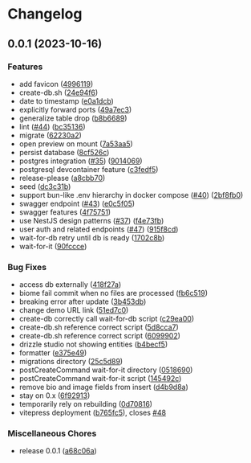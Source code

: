 # Changelog

## 0.0.1 (2023-10-16)


### Features

* add favicon ([4996119](https://github.com/agnyz/elysia-realworld-example-app/commit/49961196d1d034eb16ab3ae75371eb4587281636))
* create-db.sh ([24e94f6](https://github.com/agnyz/elysia-realworld-example-app/commit/24e94f6a4221f6acf96208dc1cce401425e738fe))
* date to timestamp ([e0a1dcb](https://github.com/agnyz/elysia-realworld-example-app/commit/e0a1dcb1fc70b5f75323f002be8aced2c7c702a8))
* explicitly forward ports ([49a7ec3](https://github.com/agnyz/elysia-realworld-example-app/commit/49a7ec366f69fa036b864256114ac82ab9fd45b9))
* generalize table drop ([b8b6689](https://github.com/agnyz/elysia-realworld-example-app/commit/b8b668939cc684f70a70a11c1ed78ce6283da7fa))
* lint ([#44](https://github.com/agnyz/elysia-realworld-example-app/issues/44)) ([bc35136](https://github.com/agnyz/elysia-realworld-example-app/commit/bc351361d1899d18fb5cafce4bf2a5258de876d1))
* migrate ([62230a2](https://github.com/agnyz/elysia-realworld-example-app/commit/62230a264fb5b9aaf6d6318ea2c2da857ded07e6))
* open preview on mount ([7a53aa5](https://github.com/agnyz/elysia-realworld-example-app/commit/7a53aa5b2f06c94a070eea257fefdb90001c3924))
* persist database ([8cf526c](https://github.com/agnyz/elysia-realworld-example-app/commit/8cf526c43dd8b92ac791aacc3b81f3e8160129a6))
* postgres integration ([#35](https://github.com/agnyz/elysia-realworld-example-app/issues/35)) ([9014069](https://github.com/agnyz/elysia-realworld-example-app/commit/90140694a709265205cc2303001c5c15a70ca6e2))
* postgresql devcontainer feature ([c3fedf5](https://github.com/agnyz/elysia-realworld-example-app/commit/c3fedf56c270c7c4c9184aa5d6a963f7506f5886))
* release-please ([a8cbb70](https://github.com/agnyz/elysia-realworld-example-app/commit/a8cbb703a8b0505809d2536ab0d32eb285e67a36))
* seed ([dc3c31b](https://github.com/agnyz/elysia-realworld-example-app/commit/dc3c31bd2bfb3d3068ae3c2a9d326b271cd31de9))
* support bun-like .env hierarchy in docker compose ([#40](https://github.com/agnyz/elysia-realworld-example-app/issues/40)) ([2bf8fb0](https://github.com/agnyz/elysia-realworld-example-app/commit/2bf8fb037e5dbbb58699eaa82e4c167a7f01183c))
* swagger endpoint ([#43](https://github.com/agnyz/elysia-realworld-example-app/issues/43)) ([e0c5f05](https://github.com/agnyz/elysia-realworld-example-app/commit/e0c5f05001e8ca167e64becbdab7a653ac3f5544))
* swagger features ([4f75751](https://github.com/agnyz/elysia-realworld-example-app/commit/4f7575128d3652cf1efe65f0cb376c2ac56420b4))
* use NestJS design patterns ([#37](https://github.com/agnyz/elysia-realworld-example-app/issues/37)) ([f4e73fb](https://github.com/agnyz/elysia-realworld-example-app/commit/f4e73fb36247db80142fdcb27a5d7e50af83e3e4))
* user auth and related endpoints ([#47](https://github.com/agnyz/elysia-realworld-example-app/issues/47)) ([915f8cd](https://github.com/agnyz/elysia-realworld-example-app/commit/915f8cd8f5ed11383c8271e177257fa2f7fc6791))
* wait-for-db retry until db is ready ([1702c8b](https://github.com/agnyz/elysia-realworld-example-app/commit/1702c8b9ab84f2ed598a943f6cd9ccc256d19e51))
* wait-for-it ([90fccce](https://github.com/agnyz/elysia-realworld-example-app/commit/90fccce94b26ada6e152e7fe717686822a850fbe))


### Bug Fixes

* access db externally ([418f27a](https://github.com/agnyz/elysia-realworld-example-app/commit/418f27a354d35abd2aa35723bb6a20b6744e1cca))
* biome fail commit when no files are processed ([fb6c519](https://github.com/agnyz/elysia-realworld-example-app/commit/fb6c519e1b99dd3789570f956c4ed8dd1f2c5897))
* breaking error after update ([3b453db](https://github.com/agnyz/elysia-realworld-example-app/commit/3b453dbf26dc1a72108de00d1731e195754f7be5))
* change demo URL link ([51ed7c0](https://github.com/agnyz/elysia-realworld-example-app/commit/51ed7c0456397c452a3a4ff67d7e343c8da419eb))
* create-db correctly call wait-for-db script ([c29ea00](https://github.com/agnyz/elysia-realworld-example-app/commit/c29ea00a540410a2e3cc2278b8c36a9fcdce47b5))
* create-db.sh reference correct script ([5d8cca7](https://github.com/agnyz/elysia-realworld-example-app/commit/5d8cca74a70d3bcd51bf23f2458a2342400b495b))
* create-db.sh reference correct script ([6099902](https://github.com/agnyz/elysia-realworld-example-app/commit/6099902fd7f89c3f1abdab87cafe7e439094e4f5))
* drizzle studio not showing entities ([b4becf5](https://github.com/agnyz/elysia-realworld-example-app/commit/b4becf5618d088a6ff359f352c2d5af8bbde7e1c))
* formatter ([e375e49](https://github.com/agnyz/elysia-realworld-example-app/commit/e375e49c56a58a4ce2d9c62483b1289d7fc5e1f4))
* migrations directory ([25c5d89](https://github.com/agnyz/elysia-realworld-example-app/commit/25c5d89131960b030b7eeeb75dcd28557949024c))
* postCreateCommand wait-for-it directory ([0518690](https://github.com/agnyz/elysia-realworld-example-app/commit/0518690ecc659bd8ff6410c6016eaf0103c0f248))
* postCreateCommand wait-for-it script ([145492c](https://github.com/agnyz/elysia-realworld-example-app/commit/145492c4416204c6bb5cf94f60969575ff190278))
* remove bio and image fields from insert ([d4b9d8a](https://github.com/agnyz/elysia-realworld-example-app/commit/d4b9d8ab99e7afb1f3e786febc4895ffa55dbdd5))
* stay on 0.x ([6f92913](https://github.com/agnyz/elysia-realworld-example-app/commit/6f92913450f801a882ae4393c3c6f938db1f3c52))
* temporarily rely on rebuilding ([0d70816](https://github.com/agnyz/elysia-realworld-example-app/commit/0d7081642f486041ed6e55885640bdf95fe56ffb))
* vitepress deployment ([b765fc5](https://github.com/agnyz/elysia-realworld-example-app/commit/b765fc56105c48a3b927064d14d8c9647c9e32f3)), closes [#48](https://github.com/agnyz/elysia-realworld-example-app/issues/48)


### Miscellaneous Chores

* release 0.0.1 ([a68c06a](https://github.com/agnyz/elysia-realworld-example-app/commit/a68c06a3679855ff635cd37c48f57a7d433b6618))
